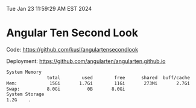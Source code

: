Tue Jan 23 11:59:29 AM EST 2024

# Angular Ten Second Look

Code: https://github.com/kusl/angulartensecondlook

Deployment: https://github.com/angularten/angularten.github.io

```bash
System Memory
               total        used        free      shared  buff/cache   available
Mem:            15Gi       1.7Gi        11Gi       273Mi       2.7Gi        13Gi
Swap:          8.0Gi          0B       8.0Gi
System Storage
1.2G	.
```
